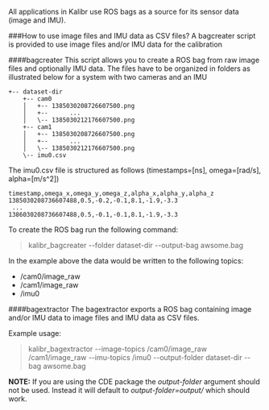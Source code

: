 All applications in Kalibr use ROS bags as a source for its sensor data (image and IMU).

###How to use image files and IMU data as CSV files?
A bagcreater script is provided to use image files and/or IMU data for the calibration

####bagcreater
This script allows you to create a ROS bag from raw image files and optionally IMU data. The files have to be organized in folders as illustrated below for a system with two cameras and an IMU

```
+-- dataset-dir
    +-- cam0
    │   +-- 1385030208726607500.png
    │   +--      ...
    │   \-- 1385030212176607500.png
    +-- cam1
    │   +-- 1385030208726607500.png
    │   +--      ...
    │   \-- 1385030212176607500.png
    \-- imu0.csv
```
The imu0.csv file is structured as follows (timestamps=[ns], omega=[rad/s], alpha=[m/s^2])
```
timestamp,omega_x,omega_y,omega_z,alpha_x,alpha_y,alpha_z
1385030208736607488,0.5,-0.2,-0.1,8.1,-1.9,-3.3
 ...
1386030208736607488,0.5,-0.1,-0.1,8.1,-1.9,-3.3
```

To create the ROS bag run the following command:

> kalibr_bagcreater --folder dataset-dir --output-bag awsome.bag

In the example above the data would be written to the following topics:

* /cam0/image_raw
* /cam1/image_raw
* /imu0

####bagextractor
The bagextractor exports a ROS bag containing image and/or IMU data to image files and IMU data as CSV  files.

Example usage:
> kalibr_bagextractor --image-topics /cam0/image_raw /cam1/image_raw --imu-topics /imu0 --output-folder dataset-dir --bag awsome.bag

**NOTE:** If you are using the CDE package the _output-folder_ argument should not be used. Instead it will default to _output-folder=output/_ which should work.

